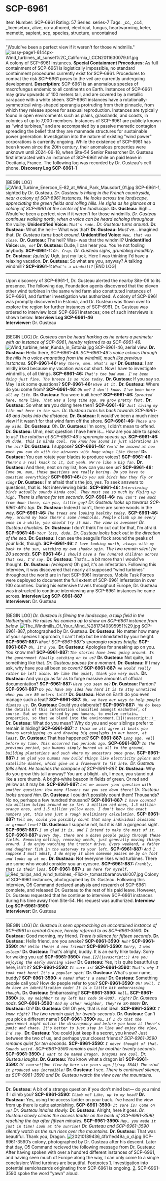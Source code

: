 # SCP-6961
Item Number: SCP-6961
Rating: 57
Series: series-7
Tags: _cc, _cc4, _licensebox, alive, co-authored, electrical, fungus, heartwarming, keter, memetic, sapient, scp, species, structure, uncontained

---

"Would've been a perfect view if it weren't for those windmills."
![lossy-page1-6144px-Wind_turbines_at_sunset%2C_California_LCCN2011630079.tif.jpg](https://upload.wikimedia.org/wikipedia/commons/thumb/3/33/Wind_turbines_at_sunset%2C_California_LCCN2011630079.tif/lossy-page1-6144px-Wind_turbines_at_sunset%2C_California_LCCN2011630079.tif.jpg)
A colony of SCP-6961 instances.
**Special Containment Procedures:** As full containment of SCP-6961 is logistically impossible, no standard containment procedures currently exist for SCP-6961. Procedures to combat the risk SCP-6961 poses to the veil are currently undergoing development.
**Description:** SCP-6961 is an anomalous species of macrofungus endemic to all continents on Earth. Instances of SCP-6961 may grow upwards of 100 meters tall, and are covered by a metallic carapace with a white sheen. SCP-6961 instances have a rotationally-symmetrical wing-shaped sporangia protruding from their pinnacle, from which they release spores for asexual reproduction. Instances are typically found in open environments such as plains, grasslands, and coasts, in colonies of up to 7,000 members.
Instances of SCP-6961 are publicly known as “wind turbines,” and are accompanied by a passive memetic contagion spreading the belief that they are manmade structures for sustainable power generation. Investigation into the nature of existing "wind power" corporations is currently ongoing.
While the existence of SCP-6961 has been known since the 20th century, their anomalous properties were unknown until 2024-09-18, when Site-54 Senior Researcher Dr. Gusteau first interacted with an instance of SCP-6961 while on paid leave in Occitania, France. The following log was recorded by Dr. Gusteau's cell phone.
**Discovery Log SCP-6961-1**
* * *
[BEGIN LOG]
![Wind_Turbine_Enercon_E-82_at_Wind_Park_Mausdorf_01.jpg](https://upload.wikimedia.org/wikipedia/commons/0/04/Wind_Turbine_Enercon_E-82_at_Wind_Park_Mausdorf_01.jpg)
SCP-6961-1, sighted by Dr. Gusteau.
_Dr. Gusteau is hiking in the French countryside, near a colony of SCP-6961 instances. He looks across the landscape, appreciating the green fields and rolling hills. He sighs as he glances at a colony of SCP-6961 at the center of the landscape._
**Dr. Gusteau:** Sigh… Would've been a perfect view if it weren't for those windmills.
_Dr. Gusteau continues walking north, when a voice can be heard echoing throughout the valley._
**Unidentified Voice:** _`That's rude.`_
_Dr. Gusteau turns around._
**Dr. Gusteau:** What the hell— What was that?
**Dr. Gusteau:** Must've… imagined that.
_Dr. Gusteau turns back around._
**Unidentified Voice:** _`Wew, that was close.`_
**Dr. Gusteau:** The hell? Was- was that the windmill?
**Unidentified Voice:** _`Um, no?`_
**Dr. Gusteau:** Dude, I can hear you. You're not fooling anybody.
**SCP-6961-1:** _`Oh. Crap.`_
_Dr. Gusteau sighs, grumbling inaudibly._
**Dr. Gusteau:** _(quietly)_ Ugh, just my luck. Here I was thinking I'd have a relaxing vacation.
**Dr. Gusteau:** So what are you, anyway? A talking windmill?
**SCP-6961-1:** _`What's a windmill?`_
[END LOG]
* * *
Upon discovery of SCP-6961-1, Dr. Gusteau alerted the nearby Site-06 to its presence. The following day, Foundation agents discovered that the eleven other wind turbines in the same wind farm also constituted instances of SCP-6961, and further investigation was authorized.
A colony of SCP-6961 was promptly discovered in Estonia, and Dr. Gusteau was flown over to explore the region for further instances of SCP-6961. Dr. Gusteau was ordered to interview local SCP-6961 instances; one of such interviews is shown below.
**Interview Log SCP-6961-46**  
**Interviewer:** Dr. Gusteau
* * *
[BEGIN LOG]
_Dr. Gusteau can be heard harking as he enters a perimeter with an instance of SCP-6961, hereby referred to as SCP-6961-46._
![Wind_turbine_near_Kunda_in_Estonia.jpg](https://upload.wikimedia.org/wikipedia/commons/a/af/Wind_turbine_near_Kunda_in_Estonia.jpg)
SCP-6961-46, aerial view.
**Dr. Gusteau:** Hello there, SCP-6961-46.
_SCP-6961-46's voice echoes through the hills in a voice emanating from the windmill, much like previous instances._
**SCP-6961-46:** _`Hey there, man. What's up?`_
**Dr. Gusteau:** I am mildly irked because my vacation was cut short. Now I have to investigate windmills, of all things.
**SCP-6961-46:** _`That's too bad man. I've been doing just fine. The breeze is so nice today.`_
**Dr. Gusteau:** If you say so. May I ask some questions?
**SCP-6961-46:** _`Have at it.`_
**Dr. Gusteau:** Where do you come from?
**SCP-6961-46:** _`Oh me? I don't know. I've been here all my life.`_
**Dr. Gusteau:** You were built here?
**SCP-6961-46:** _`Sprouted here, more like. That was a long time ago. We grow pretty fast.`_
**Dr. Gusteau:** So what are you doing here then?
**SCP-6961-46:** _`Just living my life out here in the sun.`_
_Dr. Gusteau turns his back towards SCP-6961-46 and looks into the distance._
**Dr. Gusteau:** It would've been a much nicer view if it wasn't for that wind farm off the shore.
**SCP-6961-46:** _`Those are my kids.`_
**Dr. Gusteau:** Oh.
**Dr. Gustaeu:** I'm sorry, I didn't mean to offend.
**Dr. Gustaeu:** Uhm, next question I have here is… How are you able to speak to us?
_The rotation of SCP-6861-46's sporangia speeds up._
**SCP-6961-46:** _`Oh dude, this is kinda cool. You know how sound is just vibrations in the air?`_
**Dr. Gustaeu:** I suppose?
**SCP-6961-46:** _`You'd be amazed at how much you can do with the airwaves with huge wings like these!`_
**Dr. Gustaeu:** You can rotate your blades to produce voices?
**SCP-6961-46:** _`There's a real knack to it, but yeah. We're like a big fan.`_
**Dr. Gustaeu:** And then, next on my list, how can you see us?
**SCP-6961-46:** _`Come on, man, these questions are really boring. Do you have to question everything?`_
**SCP-6961-46:** _`Do you ask birds how they fly or sing?`_
**Dr. Gustaeu:** I'm afraid that's the job, yes. To seek answers to questions, that is. Not interviewing birds.
**SCP-6961-46:** _`Interviewing birds actually sounds kinda cool. They must see so much by flying up high.`_
_There is silence for ten seconds._
**SCP-6961-46:** _`You can't see much from down there, can you, little guy?`_
_Dr. Gusteau looks up towards SCP-6961-46's top._
**Dr. Gusteau:** Indeed I can't, there are some woods in the way.
**SCP-6961-46:** _`The trees are looking healthy today.`_
**SCP-6961-46:** _`Hey, around my back there's some handholds. People climb up me every once in a while, you should try it man. The view is awesome!`_
_Dr. Gusteau chuckles._
**Dr. Gusteau:** I don't think I'm cut out for that, I'm afraid.
**SCP-6961-46:** _`Your loss, dude.`_
_Dr. Gusteau looks back out in the direction of the sea._
**Dr. Gusteau:** I can see the seagulls flock around the peaks of your kids, though.
**SCP-6961-46:** _`I love looking north, always with my back to the sun, watching my own shadow spin.`_
_The two remain silent for 20 seconds._
**SCP-6961-46:** _`I should have a few hundred children across that sea, I'd say.`_
**Dr. Gusteau:** That's… a bit more than I would've thought.
**Dr. Gusteau:** _(whispers)_ Oh god, it's an infestation.
Following this interview, it was discovered that nearly all supposed “wind turbines” throughout the world are in fact SCP-6961 instances. Mobile Task Forces were deployed to document the full extent of SCP-6961 infestation in over 100 countries. During his extensive travels throughout Europe, Dr. Gusteau was instructed to continue interviewing any SCP-6961 instances he came across.
**Interview Log SCP-6961-887**  
**Interviewer:** Dr. Gusteau
* * *
[BEGIN LOG]
_Dr. Gusteau is filming the landscape, a tulip field in the Netherlands. He raises his camera up to show an SCP-6961 instance from below._
![The_Windmills_Of_Your_Mind_%2817340395951%29.jpg](https://upload.wikimedia.org/wikipedia/commons/4/4c/The_Windmills_Of_Your_Mind_%2817340395951%29.jpg)
SCP-6961-887, photographed by Dr. Gusteau.
**Dr. Gusteau:** No matter how many of your species I approach, I can't help but be intimidated by your height.
**SCP-6961-887:** _`What?`_
_SCP-6961-887's sporangia rotates briefly._
**SCP-6961-887:** _`Oh, it's you.`_
**Dr. Gusteau:** Apologies for sneaking up on you. You know me?
**SCP-6961-887:** _`The stories have been going around. Is the government finally catching on to us?`_
**Dr. Gusteau:** Not quite, but something like that.
_Dr. Gusteau pauses for a moment._
**Dr. Gusteau:** If I may ask, why have you all been so covert?
**SCP-6961-887:** _`We would really rather be left alone. We like the quiet, thank you very much.`_
**Dr. Gusteau:** And you go as far as to forge massive amounts of official documentation?
**SCP-6961-887:** _`Have you seen me?`_
**Dr. Gusteau:** Pardon?
**SCP-6961-887:** _`Do you have any idea how hard it is to stay unnoticed when you are 80 meters tall?`_
**Dr. Gusteau:** How on Earth do you even manage such a feat?
**SCP-6961-887:** _`Oh, we have our ways to help people dismiss us.`_
**Dr. Gusteau:** Could you elaborate?
**SCP-6961-887:** `_We do keep the details of this information classified amongst eachother, of course. But we were forced by you humans, to evolve certain… properties, so that we blend into the environment.[1](javascript:;)_`
**Dr. Gusteau:** What do you mean? Why do you and your siblings prefer to remain in hiding?
**SCP-6961-887:** _`I think we all agree it beats you humans worshipping us and drawing big geoglyphs in our honor, at least.`_
**Dr. Gusteau:** That has happened?
**SCP-6961-887:** _`Long ago, well before my time. This occurred two periods ago.`_
**SCP-6961-887:** _`In the previous period, you humans simply burned us all to the ground, building plantations and such where my ancestors once grew.`_
**SCP-6961-887:** _`I am glad you humans now build things like electricity pylons and satellite dishes, which give us a framework to fit into.`_
_Dr. Gusteau falls silent. He touches the carapace of SCP-6961-887._
**Dr. Gusteau:** Why do you grow this tall anyway? You are a blight– uh, I mean, you stand out like a sore thumb. A bright-white beacon in fields of green. Or red and yellow as it may be.
**SCP-6961-887:** _`Let me answer your question with another question: How many flowers can you see down there?`_
_Dr. Gusteau looks around him._
**Dr. Gusteau:** I couldn't possibly count them! Thousands? No no, perhaps a few hundred thousand?
**SCP-6961-887:** _`I have counted six million tulips around me so far: 3 million red ones, 1.5 million orange ones, and 1.5 million yellow ones. I don't know the exact numbers yet, this was just a rough preliminary calculation.`_
**SCP-6961-887:** _`Tell me, could you possibly count that many individual blossoms at ground-level?`_
**Dr. Gusteau:** I suppose not, but it is still a gorgeous sight.
**SCP-6961-887:** _`I am glad it is, and I intend to make the most of it.`_
**SCP-6961-887:** _`Every day, there are a dozen people going through these fields. Removing netting, removing weeds, just generally moving things around. I do enjoy watching the tractor drive. Every weekend, a father and daughter fish in the waterway to your left.`_
**SCP-6961-887:** _`And I suppose I must admit, I do enjoy it when someone passes me by on foot and looks up at me.`_
**Dr. Gusteau:** Not everyone likes wind turbines. There are some who would consider you an eyesore.
**SCP-6961-887:** _`Frankly, that is their loss.`_
**SCP-6961-887:** _`I am here for myself.`_
![Red_tulips_and_wind_turbines_-_Flickr_-_tomaszbaranowski007.jpg](https://upload.wikimedia.org/wikipedia/commons/9/99/Red_tulips_and_wind_turbines_-_Flickr_-_tomaszbaranowski007.jpg)
Colony of SCP-6961 instances, photographed by Dr. Gusteau.
Following this interview, O5 Command declared analysis and research of SCP-6961 complete, and released Dr. Gusteau to the rest of his paid leave. However, Dr. Gusteau requested that he continue to interview SCP-6961 instances during his time away from Site-54. His request was authorized.
**Interview Log SCP-6961-3590**  
**Interviewer:** Dr. Gusteau
* * *
[BEGIN LOG]
_Dr. Gusteau is seen approaching an uncontained instance of SCP-6961 in central Greece, hereby referred to as SCP-6961-3590._
**Dr. Gusteau:** Good morning, my friend.
_There is silence for fifteen seconds._
**Dr. Gusteau:** Hello friend, are you awake?
**SCP-6961-3590:** _`Huh?`_
**SCP-6961-3590:** _`Oh! Hello there! A new friend?`_
**SCP-6961-3590:** _`Sorry, I was asleep!`_
**Dr. Gusteau:** That's alright, buddy. It is an early hike today. Sorry for waking you up!
**SCP-6961-3590:** _`Yawn.[2](javascript:;) Are you enjoying the early morning view?`_
**Dr. Gusteau:** Yes, it is quite beautiful up here, isn't it?
**SCP-6961-3590:** _`It sure is!`_
**SCP-6961-3590:** _`That's why I took root here! It's a popular spot!`_
**Dr. Gusteau:** What's your name, buddy?
**SCP-6961-3590:** _`A name? What's a name?`_
**Dr. Gusteau:** Something people call you? How do people refer to you?
**SCP-6961-3590:** _`Oh! Well, I do have an identification code! It is a little bit embarrassing though…`_
**Dr. Gusteau:** Embarrassing?
**SCP-6961-3590:** _`Well…`_
**SCP-6961-3590:** _`So, my neighbor to my left has code SK-8007, right?`_
_Dr. Gusteau nods._
**SCP-6961-3590:** _`And my other neighbor, they're SK-8009!`_
**Dr. Gusteau:** Oh?
**Dr. Gusteau:** Oh! Oh yes, that is not ideal.
**SCP-6961-3590:** _`I know right?`_
_The two remain quiet for twenty seconds._
**Dr. Gusteau:** Can't you pick a different name?
**SCP-6961-3590:** _`No… If I do that the government might notice the discrepancy and before you know it there's panic and chaos. It's better to just stay in line and enjoy the view, I'd say.`_
**Dr. Gusteau:** You could just keep it a secret, you know? Just between the two of us, and perhaps your closest friends?
_SCP-6961-3590 remains quiet for ten seconds._
**SCP-6961-3590:** _`I never thought of that. Sounds weird.`_
_SCP-6961-3590 remains quiet for another twenty seconds._
**SCP-6961-3590:** _`I want to be named Dragon. Dragons are cool.`_
_Dr. Gusteau laughs._
**Dr. Gusteau:** You know what a dragon is?
**SCP-6961-3590:** _`Of course![One flew by here six years ago.](/scp-3844) The wind it produced was incredible!`_
**Dr. Gusteau:** I see.
_There is continued silence, as SCP-6961-3590 and Dr. Gusteau watch the view over the mountains._
* * *
**Dr. Gusteau:** A bit of a strange question if you don’t mind but— do you mind if I climb you?
**SCP-6961-3590:** _`Climb me? Like, up to my head?`_
**Dr. Gusteau:** Yes, using the access ladder on your back. I've heard the view from up there is quite astonishing.
**SCP-6961-3590:** _`It sure is! Come on up!`_
_Dr. Gusteau inhales slowly._
**Dr. Gusteau:** Alright, here it goes.
_Dr. Gusteau slowly climbs the access ladder on the back of SCP-6961-3590, reaching the top after fifteen minutes._
**SCP-6961-3590:** _`Hey, you made it just in time! Look at the sunrise!`_
_Dr. Gusteau and SCP-6961-3590 silently watch as the sun rises over the mountains._
**Dr. Gusteau:** That was beautiful. Thank you, Dragon.
![20210189436_4fb11ed49a_o_d.jpg](https://live.staticflickr.com/3787/20210189436_4fb11ed49a_o_d.jpg)
SCP-6961-3590’s colony, photographed by Dr. Gusteau after his descent.
Later that day, O5 Command recieved the following message from Dr. Gusteau:
After having spoken with over a hundred different instances of SCP-6961, and having seen much of Europe along the way, I can only come to a single conclusion:
Wind turbines are beautiful.
Footnotes
[1](javascript:;). Investigation into potential semiohazards originating from SCP-6961 is ongoing.
[2](javascript:;). SCP-6961-3590 spoke the word "yawn" aloud.